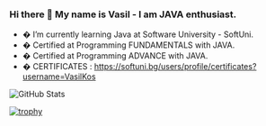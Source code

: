 ### Hi there 👋 My name is Vasil - I am JAVA enthusiast.




- � I’m currently learning Java at Software University - SoftUni.
- � Certified at Programming FUNDAMENTALS with JAVA.
- � Certified at Programming ADVANCE with JAVA.
- � CERTIFICATES : https://softuni.bg/users/profile/certificates?username=VasilKos

![GitHub Stats](https://github-readme-stats.vercel.app/api?username=VasilKostadinov1&theme=radical)

[![trophy](https://github-profile-trophy.vercel.app/?username=VasilKostadinov1)](https://github.com/ryo-ma/github-profile-trophy)


